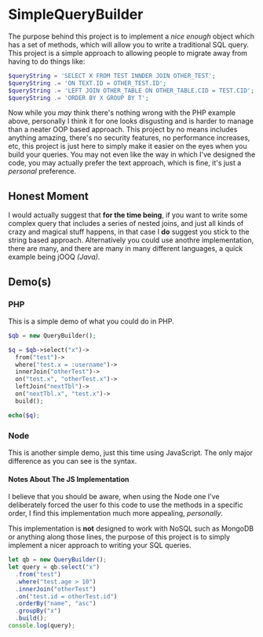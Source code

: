 # SimpleQueryBuilder
The purpose behind this project is to implement a _nice enough_ object which has a set of methods, which will allow you to write a traditional SQL query. This project is a simple approach to allowing people to migrate away from having to do things like: 

```php
$queryString = 'SELECT X FROM TEST INNDER JOIN OTHER_TEST';
$queryString .= 'ON TEXT.ID = OTHER_TEST.ID';
$queryString .= 'LEFT JOIN OTHER_TABLE ON OTHER_TABLE.CID = TEST.CID';
$queryString .= 'ORDER BY X GROUP BY T';
```

Now while you _may_ think there's nothing wrong with the PHP example above, personally I think it for one looks disgusting and is harder to manage than a neater OOP based approach. This project by no means includes anything amazing, there's no security features, no performance increases, etc, this project is just here to simply make it easier on the eyes when you build your queries. You may not even like the way in which I've designed the code, you may actually prefer the text approach, which is fine, it's just a _personal_ preference. 

## Honest Moment
I would actually suggest that **for the time being**, if you want to write some complex query that includes a series of nested joins, and just all kinds of crazy and magical stuff happens, in that case I **do** suggest you stick to the string based approach. Alternatively you could use anothre implementation, there are many, and there are many in many different languages, a quick example being jOOQ _(Java)_. 

## Demo(s)
### PHP
This is a simple demo of what you could do in PHP. 
```php
$qb = new QueryBuilder();

$q = $qb->select("x")->
  from("test")->
  where("test.x = :username")->
  innerJoin("otherTest")->
  on("test.x", "otherTest.x")->
  leftJoin("nextTbl")->
  on("nextTbl.x", "test.x")->
  build();

echo($q);
```

### Node 
This is another simple demo, just this time using JavaScript. The only major difference as you can see is the syntax. 

#### Notes About The JS Implementation 
I believe that you should be aware, when using the Node one I've deliberately forced the user fo this code to use the methods in a specific order, I find this implementation much more appealing, _personally_. 

This implementation is **not** designed to work with NoSQL such as MongoDB or anything along those lines, the purpose of this project is to simply implement a nicer approach to writing your SQL queries. 

```javascript
let qb = new QueryBuilder();
let query = qb.select("x")
  .from("test")
  .where("test.age > 10")
  .innerJoin("otherTest")
  .on("test.id = otherTest.id")
  .orderBy("name", "asc")
  .groupBy("x")
  .build();
console.log(query);
```
